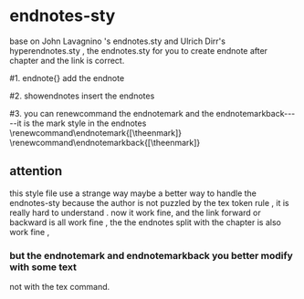 endnotes-sty
============

base on John Lavagnino 's  endnotes.sty and Ulrich Dirr's   hyperendnotes.sty , the endnotes.sty for you to create  endnote after chapter and the link is correct.

#1. endnote{}
    add the endnote

#2. showendnotes
    insert the endnotes


#3. you can renewcommand the endnotemark and the endnotemarkback-----it is the mark style in the endnotes
\renewcommand\endnotemark{[\theenmark]}
\renewcommand\endnotemarkback{[\theenmark]}

## attention
this style file use a strange way maybe a better way to handle the endnotes-sty
because the author is not puzzled by the tex  token rule , it is really hard to understand .
now it work fine, and the link forward or backward is all work fine , the the endnotes split with the
chapter is also work fine ,
### but the endnotemark and endnotemarkback you better modify with some text
not with the tex command.
